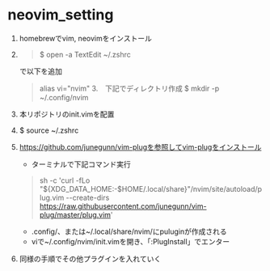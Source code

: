 # neovim_setting

1. homebrewでvim, neovimをインストール
2. > $ open -a TextEdit ~/.zshrc
   
   で以下を追加
   > alias vi="nvim"
3.　下記でディレクトリ作成
   > $ mkdir -p ~/.config/nvim
4. 本リポジトリのinit.vimを配置
5. $ source ~/.zshrc
6. https://github.com/junegunn/vim-plugを参照してvim-plugをインストール
   * ターミナルで下記コマンド実行 
   > sh -c 'curl -fLo "${XDG_DATA_HOME:-$HOME/.local/share}"/nvim/site/autoload/plug.vim --create-dirs \
       https://raw.githubusercontent.com/junegunn/vim-plug/master/plug.vim'
   * .config/、または~/.local/share/nvim/にpuluginが作成される
   * viで~/.config/nvim/init.vimを開き、「:PlugInstall」でエンター
7. 同様の手順でその他プラグインを入れていく
     

